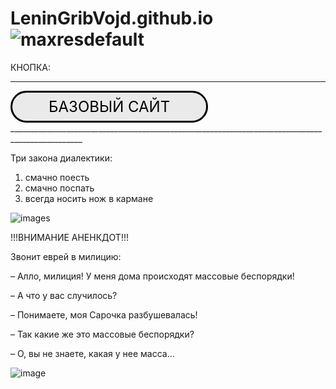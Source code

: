 # LeninGribVojd.github.io![maxresdefault](https://user-images.githubusercontent.com/114472371/207258094-6d54d6e5-f33d-48ba-9f4c-f89d0dd6db3d.jpg)

КНОПКА:
______________________________________________________________________________________________

<style>
.button_1670312058439 {
    display: inline-block !important;
    text-decoration: none !important;
    background-color: #eaeaea !important;
    color: #000000 !important;
    border: 3px solid #000000 !important;
    border-radius: 100px !important;
    font-size: 24px !important;
    padding: 8px 58px !important; 
    transition: all 0.6s ease !important;
}
.button_1670312058439:hover{
    text-decoration: none !important; 
    background-color: #ffadff !important;
    color: #ffffff !important;
    border-color: #d776ff !important;
}
</style>
<a href="LeninGribVojd.github.io" class="button_1670312058439" target="_blank">
  БАЗОВЫЙ САЙТ
</a>
________________________________________________________________________________________________

Три закона диалектики:
1. смачно поесть 
2. смачно поспать
3. всегда носить нож в кармане 

![images](https://user-images.githubusercontent.com/114472371/195030882-429ba5af-af37-44b8-9748-fc2107c16541.jpeg)

!!!ВНИМАНИЕ АНЕНКДОТ!!!

Звонит еврей в милицию:

– Алло, милиция! У меня дома происходят массовые беспорядки!

– А что у вас случилось?

– Понимаете, моя Сарочка разбушевалась!

– Так какие же это массовые беспорядки?

– О, вы не знаете, какая у нее масса…

![image](https://user-images.githubusercontent.com/114472371/195033073-76df5238-ee0b-4c7b-ba7c-6568a086cfdf.png)

